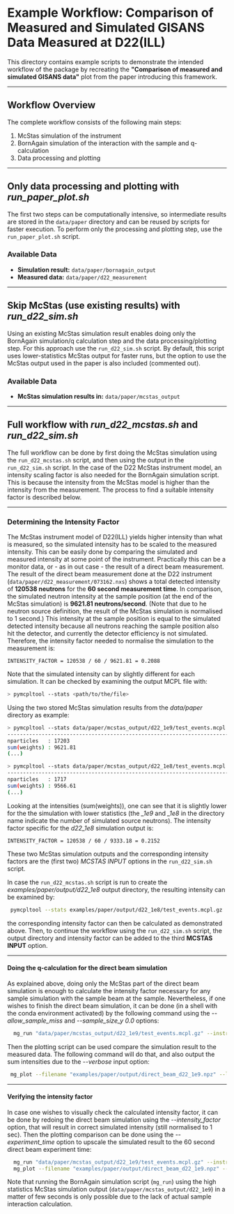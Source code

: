 # Example Workflow: Comparison of Measured and Simulated GISANS Data Measured at D22(ILL)

This directory contains example scripts to demonstrate the intended workflow of the package by recreating the **"Comparison of measured and simulated GISANS data"** plot from the paper introducing this framework.

---

## Workflow Overview

The complete workflow consists of the following main steps:

1. McStas simulation of the instrument  
2. BornAgain simulation of the interaction with the sample and q-calculation  
3. Data processing and plotting

---

## Only data processing and plotting with *run_paper_plot.sh*

The first two steps can be computationally intensive, so intermediate results are stored in the `data/paper` directory and can be reused by scripts for faster execution. To perform only the processing and plotting step, use the 
`run_paper_plot.sh` script.

### Available Data
- **Simulation result:** `data/paper/bornagain_output`
- **Measured data:** `data/paper/d22_measurement`

---

## Skip McStas (use existing results) with *run_d22_sim.sh*

Using an existing McStas simulation result enables doing only the BornAgain simulation/q calculation step and the data processing/plotting step. For this approach use the `run_d22_sim.sh` script. By default, this script uses lower-statistics McStas output for faster runs, but the option to use the McStas output used in the paper is also included (commented out).

### Available Data
- **McStas simulation results in:** `data/paper/mcstas_output`

---

## Full workflow with *run_d22_mcstas.sh* and *run_d22_sim.sh*

The full workflow can be done by first doing the McStas simulation using the `run_d22_mcstas.sh` script, and then using the output in the `run_d22_sim.sh` script. In the case of the D22 McStas instrument model, an intensity scaling factor is also needed for the BornAgain simulation script. This is because the intensity from the McStas model is higher than the intensity from the measurement. The process to find a suitable intensity factor is described below.

---

### Determining the Intensity Factor

The McStas instrument model of D22(ILL) yields higher intensity than what is measured, so the simulated intensity has to be scaled to the measured intensity.
This can be easily done by comparing the simulated and measured intensity at some point of the instrument. 
Practically this can be a monitor data, or - as in out case - the result of a direct beam measurement.
The result of the direct beam measurement done at the D22 instrument (`data/paper/d22_measurement/073162.nxs`) shows a total detected intensity of **120538 neutrons** for the **60 second measurement time**.
In comparison, the simulated neutron intensity at the sample position (at the end of the McStas simulation) is **9621.81 neutrons/second**.
(Note that due to he neutron source definition, the result of the McStas simulation is normalised to 1 second.)
This intensity at the sample position is equal to the simulated detected intensity because all neutrons reaching the sample position also hit the detector, and currently the detector efficiency is not simulated.
Therefore, the intensity factor needed to normalise the simulation to the measurement is: 
```
INTENSITY_FACTOR = 120538 / 60 / 9621.81 = 0.2088
```

Note that the simulated intensity can by slightly different for each simulation.
It can be checked by examining the output MCPL file with:
```bash
> pymcpltool --stats <path/to/the/file>
```

Using the two stored McStas simulation results from the *data/paper* directory as example:

```bash
> pymcpltool --stats data/paper/mcstas_output/d22_1e9/test_events.mcpl.gz
------------------------------------------------------------------------------
nparticles   : 17203
sum(weights) : 9621.81
(...)
```
```bash
> pymcpltool --stats data/paper/mcstas_output/d22_1e8/test_events.mcpl.gz 
------------------------------------------------------------------------------
nparticles   : 1717
sum(weights) : 9566.61
(...)
```

Looking at the intensities (sum(weights)), one can see that it is slightly
lower for the the simulation with lower statistics (the *_1e9* and *_1e8* in the
directory name indicate the number of simulated source neutrons).
The intensity factor specific for the *d22_1e8* simulation output is:
```
INTENSITY_FACTOR = 120538 / 60 / 9333.18 = 0.2152
```

These two McStas simulation outputs and the corresponding intensity factors
are the (first two) *MCSTAS INPUT* options in the `run_d22_sim.sh` script.

In case the `run_d22_mcstas.sh` script is run to create the *examples/paper/output/d22_1e8* 
output directory, the resulting intensity can be examined by:
```bash
 pymcpltool --stats examples/paper/output/d22_1e8/test_events.mcpl.gz
```

the corresponding intensity factor can then be calculated as demonstrated above.
Then, to continue the workflow using the `run_d22_sim.sh` script, the output
directory and intensity factor can be added to the third **MCSTAS INPUT** option.

---
#### Doing the q-calculation for the direct beam simulation

As explained above, doing only the McStas part of the direct beam simulation
is enough to calculate the intensity factor necessary for any sample simulation
with the sample beam at the sample. Nevertheless, if one wishes to finish the
direct beam simulation, it can be done (in a shell with the conda environment
activated) by the following command using the *--allow_sample_miss* and
*--sample_size_y 0.0* options:
```bash
  mg_run "data/paper/mcstas_output/d22_1e9/test_events.mcpl.gz" --instrument d22 --wavelength_selected 6.0 --sample_size_y 0.0 --allow_sample_miss --savename "examples/paper/output/direct_beam_d22_1e9"
```

Then the plotting script can be used compare the simulation result to the
measured data. The following command will do that, and also output the sum
intensities due to the *--verbose* input option:
```bash
 mg_plot --filename "examples/paper/output/direct_beam_d22_1e9.npz" --label "D22 simulation" --nxs "data/paper/d22_measurement/073162.nxs" --intensity_min 1 --overlay --z_plot_range -0.1 0.3 --y_plot_range -0.3 0.3 --q_min -0.01 --q_max 0.01 --verbose
```

---
#### Verifying the intensity factor

In case one wishes to visually check the calculated intensity factor, it can be done
by redoing the direct beam simulation using the *--intensity_factor* option,
that will result in correct simulated intensity (still normalised to 1 sec).
Then the plotting comparison can be done using the *--experiment_time* option
to upscale the simulated result to the 60 second direct beam experiment time:
```bash
  mg_run "data/paper/mcstas_output/d22_1e9/test_events.mcpl.gz" --instrument d22 --wavelength_selected 6.0 --sample_size_y 0.0 --allow_sample_miss --savename "examples/paper/output/direct_beam_d22_1e9" --intensity_factor 0.1421
  mg_plot --filename "examples/paper/output/direct_beam_d22_1e9.npz" --label "D22 simulation" --nxs "data/paper/d22_measurement/073162.nxs" --intensity_min 1 --overlay --z_plot_range -0.1 0.3 --y_plot_range -0.3 0.3 --q_min -0.01 --q_max 0.01 --experiment_time 60
```

Note that running the BornAgain simulation script (`mg_run`) using the high statistics McStas simulation output (`data/paper/mcstas_output/d22_1e9`) in a matter of few seconds is only possible due to the
lack of actual sample interaction calculation.
